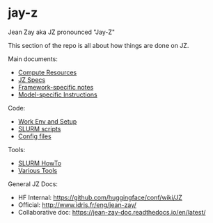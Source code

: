# jay-z

Jean Zay aka JZ pronounced "Jay-Z"

This section of the repo is all about how things are done on JZ.

Main documents:

- [Compute Resources](./compute-resources.md)
- [JZ Specs](./hpc-specs.md)
- [Framework-specific notes](./frameworks/)
- [Model-specific Instructions](./archs/)

Code:
- [Work Env and Setup](./envs/README.md)
- [SLURM scripts](./scripts/)
- [Config files](./configs/)

Tools:
- [SLURM HowTo](./slurm/)
- [Various Tools](./tools/)

General JZ Docs:

- HF Internal: https://github.com/huggingface/conf/wiki/JZ
- Official: http://www.idris.fr/eng/jean-zay/
- Collaborative doc: https://jean-zay-doc.readthedocs.io/en/latest/
